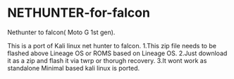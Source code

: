 # NETHUNTER-for-falcon
Nethunter to falcon( Moto G 1st gen). 

  This is a port of Kali linux net hunter to falcon.
   1.This zip file needs to be flashed above Lineage OS or ROMS based on Lineage OS.
   2.Just download it as a zip and flash it via twrp or thorugh recovery.
   3.It wont work as standalone
   Minimal based kali linux is ported.
